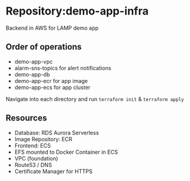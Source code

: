 # Repository:demo-app-infra

Backend in AWS for LAMP demo app

## Order of operations
* demo-app-vpc
* alarm-sns-topics for alert notifications
* demo-app-db
* demo-app-ecr for app image
* demo-app-ecs for app cluster

Navigate into each directory and run `terraform init` & `terraform apply`

## Resources

* Database: RDS Aurora Serverless
* Image Repository: ECR
* Frontend: ECS
* EFS mounted to Docker Container in ECS
* VPC (foundation)
* Route53 / DNS
* Certificate Manager for HTTPS
